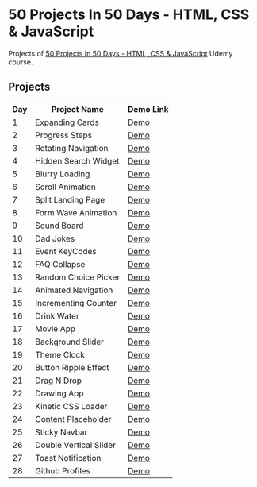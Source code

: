 # 50 Projects In 50 Days - HTML, CSS & JavaScript
Projects of [50 Projects In 50 Days - HTML, CSS & JavaScript](https://www.udemy.com/course/50-projects-50-days) Udemy course.

## Projects
<table>
  <tr>
    <th>Day</th>
    <th>Project Name</th>
    <th>Demo Link</th>
  </tr>
  <tr>
    <td>1</td>
    <td>Expanding Cards</td>
    <td><a href="https://emrygun.github.io/50-webprojects-50-days/day1_expanding-cards">Demo</a></td>
  </tr>
  <tr>
    <td>2</td>
    <td>Progress Steps</td>
    <td><a href="https://emrygun.github.io/50-webprojects-50-days/day2_progress-steps">Demo</a></td>
  </tr>
  <tr>
    <td>3</td>
    <td>Rotating Navigation</td>
    <td><a href="https://emrygun.github.io/50-webprojects-50-days/day3_rotating-navigation">Demo</a></td>
  </tr>
  <tr>
    <td>4</td>
    <td>Hidden Search Widget</td>
    <td><a href="https://emrygun.github.io/50-webprojects-50-days/day4_hidden-search-widget">Demo</a></td>
  </tr>
  <tr>
    <td>5</td>
    <td>Blurry Loading</td>
    <td><a href="https://emrygun.github.io/50-webprojects-50-days/day5_blurry-loading">Demo</a></td>
  </tr>
  <tr>
    <td>6</td>
    <td>Scroll Animation</td>
    <td><a href="https://emrygun.github.io/50-webprojects-50-days/day6_scroll-animation">Demo</a></td>
  </tr>
  <tr>
    <td>7</td>
    <td>Split Landing Page</td>
    <td><a href="https://emrygun.github.io/50-webprojects-50-days/day7_split-landing-page">Demo</a></td>
  </tr>
  <tr>
    <td>8</td>
    <td>Form Wave Animation</td>
    <td><a href="https://emrygun.github.io/50-webprojects-50-days/day8_form-wave-animation">Demo</a></td>
  </tr>
  <tr>
    <td>9</td>
    <td>Sound Board</td>
    <td><a href="https://emrygun.github.io/50-webprojects-50-days/day9_sound-board">Demo</a></td>
  </tr>
  <tr>
    <td>10</td>
    <td>Dad Jokes</td>
    <td><a href="https://emrygun.github.io/50-webprojects-50-days/day10_dad-jokes">Demo</a></td>
  </tr>
  <tr>
    <td>11</td>
    <td>Event KeyCodes</td>
    <td><a href="https://emrygun.github.io/50-webprojects-50-days/day11_event-keycodes">Demo</a></td>
  </tr>
  <tr>
    <td>12</td>
    <td>FAQ Collapse</td>
    <td><a href="https://emrygun.github.io/50-webprojects-50-days/day12_faq-collapse">Demo</a></td>
  </tr>
  <tr>
    <td>13</td>
    <td>Random Choice Picker</td>
    <td><a href="https://emrygun.github.io/50-webprojects-50-days/day13_random-choice-picker">Demo</a></td>
  </tr>
  <tr>
    <td>14</td>
    <td>Animated Navigation</td>
    <td><a href="https://emrygun.github.io/50-webprojects-50-days/day14_animated-navigation">Demo</a></td>
  </tr>
  <tr>
    <td>15</td>
    <td>Incrementing Counter</td>
    <td><a href="https://emrygun.github.io/50-webprojects-50-days/day15_incrementing-counter">Demo</a></td>
  </tr>
  <tr>
    <td>16</td>
    <td>Drink Water</td>
    <td><a href="https://emrygun.github.io/50-webprojects-50-days/day16_drink-water">Demo</a></td>
  </tr>

  <tr>
    <td>17</td>
    <td>Movie App</td>
    <td><a href="https://emrygun.github.io/50-webprojects-50-days/day17_movie-app">Demo</a></td>
  </tr>

  <tr>
    <td>18</td>
    <td>Background Slider</td>
    <td><a href="https://emrygun.github.io/50-webprojects-50-days/day18_background-slider">Demo</a></td>
  </tr>

  <tr>
    <td>19</td>
    <td>Theme Clock</td>
    <td><a href="https://emrygun.github.io/50-webprojects-50-days/day19_theme-clock">Demo</a></td>
  </tr>

  <tr>
    <td>20</td>
    <td>Button Ripple Effect</td>
    <td><a href="https://emrygun.github.io/50-webprojects-50-days/day20_button-ripple-effect">Demo</a></td>
  </tr>

  <tr>
    <td>21</td>
    <td>Drag N Drop</td>
    <td><a href="https://emrygun.github.io/50-webprojects-50-days/day21_drag-n-drop">Demo</a></td>
  </tr>

  <tr>
    <td>22</td>
    <td>Drawing App</td>
    <td><a href="https://emrygun.github.io/50-webprojects-50-days/day22_drawing-app">Demo</a></td>
  </tr>

  <tr>
    <td>23</td>
    <td>Kinetic CSS Loader</td>
    <td><a href="https://emrygun.github.io/50-webprojects-50-days/day23_kinetic-css-loader">Demo</a></td>
  </tr>

  <tr>
    <td>24</td>
    <td>Content Placeholder</td>
    <td><a href="https://emrygun.github.io/50-webprojects-50-days/day24_content-placeholder">Demo</a></td>
  </tr>

  <tr>
    <td>25</td>
    <td>Sticky Navbar</td>
    <td><a href="https://emrygun.github.io/50-webprojects-50-days/day25_sticky-navbar">Demo</a></td>
  </tr>

  <tr>
    <td>26</td>
    <td>Double Vertical Slider</td>
    <td><a href="https://emrygun.github.io/50-webprojects-50-days/day26_double-vertical-slider">Demo</a></td>
  </tr>

  <tr>
    <td>27</td>
    <td>Toast Notification</td>
    <td><a href="https://emrygun.github.io/50-webprojects-50-days/day27_toast-notification">Demo</a></td>
  </tr>

  <tr>
    <td>28</td>
    <td>Github Profiles</td>
    <td><a href="https://emrygun.github.io/50-webprojects-50-days/day28_github-profiles">Demo</a></td>
  </tr>

</table>
